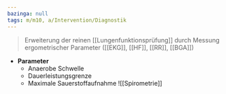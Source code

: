 ```yaml
---
bazinga: null
tags: m/m10, a/Intervention/Diagnostik
---
```

> Erweiterung der reinen [[Lungenfunktionsprüfung]] durch Messung ergometrischer Parameter ([[EKG]], [[HF]], [[RR]], [[BGA]])
- **Parameter**
	- Anaerobe Schwelle
	- Dauerleistungsgrenze
	- Maximale Sauerstoffaufnahme
![[Spirometrie]]